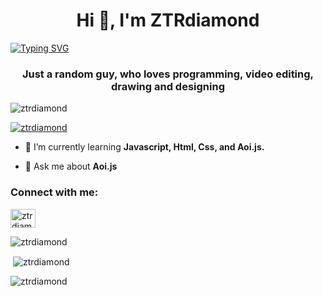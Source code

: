 <h1 align="center">Hi 👋, I'm ZTRdiamond</h1>

[![Typing SVG](https://readme-typing-svg.demolab.com?font=Monospace&pause=1000&width=435&lines=Hello%2C+I'm+ZTRdiamond;I+like+simple+programming;I+made+a+discord+bot)](https://git.io/typing-svg)

<h3 align="center">Just a random guy, who loves programming, video editing, drawing and designing</h3>

<p align="left"> <img src="https://komarev.com/ghpvc/?username=ztrdiamond&label=Profile%20views&color=0e75b6&style=flat" alt="ztrdiamond" /> </p>

<p align="left"> <a href="https://github.com/ryo-ma/github-profile-trophy"><img src="https://github-profile-trophy.vercel.app/?username=ztrdiamond" alt="ztrdiamond" /></a> </p>

- 🌱 I’m currently learning **Javascript, Html, Css, and Aoi.js.**

- 💬 Ask me about **Aoi.js**

<h3 align="left">Connect with me:</h3>
<p align="left">
<a href="https://twitter.com/ztrdiamond" target="blank"><img align="center" src="https://raw.githubusercontent.com/rahuldkjain/github-profile-readme-generator/master/src/images/icons/Social/twitter.svg" alt="ztrdiamond" height="30" width="40" /></a>
</p>

<p><img align="center" src="https://github-readme-stats.vercel.app/api/top-langs?username=ztrdiamond&show_icons=true&locale=en&layout=compact" alt="ztrdiamond" /></p>

<p>&nbsp;<img align="center" src="https://github-readme-stats.vercel.app/api?username=ztrdiamond&show_icons=true&locale=en" alt="ztrdiamond" /></p>

<p><img align="center" src="https://github-readme-streak-stats.herokuapp.com/?user=ztrdiamond&" alt="ztrdiamond" /></p>
